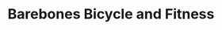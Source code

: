 ---
title: "Barebones Bicycle and Fitness"
url: /strasburg/barebones-bicycle-and-fitness/
shop: bicycle
---